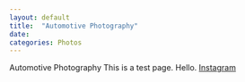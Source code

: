 ```yaml
---
layout: default
title:  "Automotive Photography"
date:   
categories: Photos
---
```

Automotive Photography
This is a test page. Hello.
[Instagram](https://instagram.com/feinfotos)
